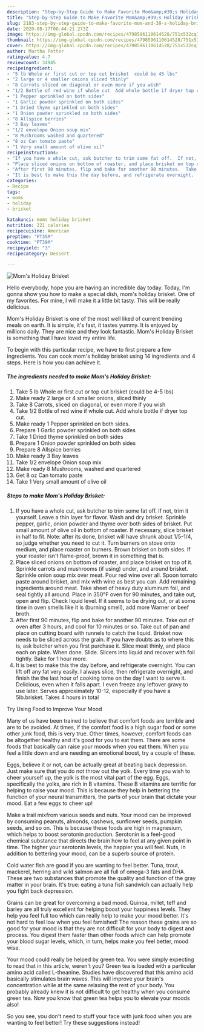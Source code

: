 ```yaml
---
description: "Step-by-Step Guide to Make Favorite Mom&amp;#39;s Holiday Brisket"
title: "Step-by-Step Guide to Make Favorite Mom&amp;#39;s Holiday Brisket"
slug: 2183-step-by-step-guide-to-make-favorite-mom-and-39-s-holiday-brisket
date: 2020-08-17T06:44:21.273Z
image: https://img-global.cpcdn.com/recipes/4798596110614528/751x532cq70/moms-holiday-brisket-recipe-main-photo.jpg
thumbnail: https://img-global.cpcdn.com/recipes/4798596110614528/751x532cq70/moms-holiday-brisket-recipe-main-photo.jpg
cover: https://img-global.cpcdn.com/recipes/4798596110614528/751x532cq70/moms-holiday-brisket-recipe-main-photo.jpg
author: Martha Potter
ratingvalue: 4.7
reviewcount: 34945
recipeingredient:
- "5 lb Whole or first cut or top cut brisket  could be 45 lbs"
- "2 large or 4 smaller onions sliced thinly"
- "8 Carrots sliced on diagonal or even more if you wish"
- "1/2 Bottle of red wine if whole cut  Add whole bottle if dryer top cut"
- "1 Pepper sprinkled on both sides"
- "1 Garlic powder sprinkled on both sides"
- "1 Dried thyme sprinkled on both sides"
- "1 Onion powder sprinkled on both sides"
- "8 Allspice berries"
- "3 Bay leaves"
- "1/2 envelope Onion soup mix"
- "8 Mushrooms washed and quartered"
- "8 oz Can tomato paste"
- "1 Very small amount of olive oil"
recipeinstructions:
- "If you have a whole cut, ask butcher to trim some fat off.  If not, trim it yourself.  Leave a thin layer for flavor.   Wash and dry brisket.  Sprinkle pepper, garlic, onion powder and thyme over both sides of brisket.  Put small amount of olive oil in bottom of roaster.  If necessary, slice brisket in half to fit.  Note:  after its done, brisket will have shrunk about 1/5-1/4, so judge whether you need to cut it.  Turn burners on stove onto medium, and place roaster on burners.  Brown brisket on both sides.  If your roaster isn&#39;t flame-proof, brown it in something that is."
- "Place sliced onions on bottom of roaster, and place brisket on top of it.  Sprinkle carrots and mushrooms (if using) under, and around brisket.  Sprinkle onion soup mix over meat.  Pour red wine over all.  Spoon tomato paste around brisket, and mix with wine as best you can.  Add remaining ingredients around meat.  Take sheet of heavy duty aluminum foil, and seal tightly all around.  Place in 350°F oven for 90 minutes, and take out, open and flip.  Check liquid level.  If it seems to be drying out, or at some time in oven smells like it is (burning smell), add more Warner or beef broth."
- "After first 90 minutes, flip and bake for another 90 minutes.  Take out of oven after 3 hours, and cool for 10 minutes or so.  Take out of pan and place on cutting board with runnels to catch the liquid.  Brisket now needs to be sliced  across the grain.  If you have doubts as to where this is, ask butcher when you first purchase it.  Slice meat thinly, and place each on plate.  When done. Slide. Slicers into liquid and recover with foil tightly.  Bake for 1 hour more."
- "It is best to make this the day before, and refrigerate overnight.  You can lift off any fat very easily.  I always slice, then refrigerate overnight, and finish the the last hour of cooking tome on the day I want to serve it.  Delicious, even when it falls apart.  I even freeze any leftover gravy to use later.  Serves approximately 10-12, especially if you have a 5lb.brisket. Takes 4 hours in total"
categories:
- Recipe
tags:
- moms
- holiday
- brisket

katakunci: moms holiday brisket 
nutrition: 221 calories
recipecuisine: American
preptime: "PT35M"
cooktime: "PT39M"
recipeyield: "3"
recipecategory: Dessert

---
```



![Mom&#39;s Holiday Brisket](https://img-global.cpcdn.com/recipes/4798596110614528/751x532cq70/moms-holiday-brisket-recipe-main-photo.jpg)

Hello everybody, hope you are having an incredible day today. Today, I'm gonna show you how to make a special dish, mom&#39;s holiday brisket. One of my favorites. For mine, I will make it a little bit tasty. This will be really delicious.



Mom&#39;s Holiday Brisket is one of the most well liked of current trending meals on earth. It is simple, it's fast, it tastes yummy. It is enjoyed by millions daily. They are nice and they look fantastic. Mom&#39;s Holiday Brisket is something that I have loved my entire life.


To begin with this particular recipe, we have to first prepare a few ingredients. You can cook mom&#39;s holiday brisket using 14 ingredients and 4 steps. Here is how you can achieve it.

<!--inarticleads1-->

##### The ingredients needed to make Mom&#39;s Holiday Brisket:

1. Take 5 lb Whole or first cut or top cut brisket  (could be 4-5 lbs)
1. Make ready 2 large or 4 smaller onions, sliced thinly
1. Take 8 Carrots, sliced on diagonal, or even more if you wish
1. Take 1/2 Bottle of red wine if whole cut.  Add whole bottle if dryer top cut.
1. Make ready 1 Pepper sprinkled on both sides.
1. Prepare 1 Garlic powder sprinkled on both sides
1. Take 1 Dried thyme sprinkled on both sides
1. Prepare 1 Onion powder sprinkled on both sides
1. Prepare 8 Allspice berries
1. Make ready 3 Bay leaves
1. Take 1/2 envelope Onion soup mix
1. Make ready 8 Mushrooms, washed and quartered
1. Get 8 oz Can tomato paste
1. Take 1 Very small amount of olive oil




<!--inarticleads2-->

##### Steps to make Mom&#39;s Holiday Brisket:

1. If you have a whole cut, ask butcher to trim some fat off.  If not, trim it yourself.  Leave a thin layer for flavor.   Wash and dry brisket.  Sprinkle pepper, garlic, onion powder and thyme over both sides of brisket.  Put small amount of olive oil in bottom of roaster.  If necessary, slice brisket in half to fit.  Note:  after its done, brisket will have shrunk about 1/5-1/4, so judge whether you need to cut it.  Turn burners on stove onto medium, and place roaster on burners.  Brown brisket on both sides.  If your roaster isn&#39;t flame-proof, brown it in something that is.
1. Place sliced onions on bottom of roaster, and place brisket on top of it.  Sprinkle carrots and mushrooms (if using) under, and around brisket.  Sprinkle onion soup mix over meat.  Pour red wine over all.  Spoon tomato paste around brisket, and mix with wine as best you can.  Add remaining ingredients around meat.  Take sheet of heavy duty aluminum foil, and seal tightly all around.  Place in 350°F oven for 90 minutes, and take out, open and flip.  Check liquid level.  If it seems to be drying out, or at some time in oven smells like it is (burning smell), add more Warner or beef broth.
1. After first 90 minutes, flip and bake for another 90 minutes.  Take out of oven after 3 hours, and cool for 10 minutes or so.  Take out of pan and place on cutting board with runnels to catch the liquid.  Brisket now needs to be sliced  across the grain.  If you have doubts as to where this is, ask butcher when you first purchase it.  Slice meat thinly, and place each on plate.  When done. Slide. Slicers into liquid and recover with foil tightly.  Bake for 1 hour more.
1. It is best to make this the day before, and refrigerate overnight.  You can lift off any fat very easily.  I always slice, then refrigerate overnight, and finish the the last hour of cooking tome on the day I want to serve it.  Delicious, even when it falls apart.  I even freeze any leftover gravy to use later.  Serves approximately 10-12, especially if you have a 5lb.brisket. Takes 4 hours in total




Try Using Food to Improve Your Mood


Many of us have been trained to believe that comfort foods are terrible and are to be avoided. At times, if the comfort food is a high sugar food or some other junk food, this is very true. Other times, however, comfort foods can be altogether healthy and it's good for you to eat them. There are some foods that basically can raise your moods when you eat them. When you feel a little down and are needing an emotional boost, try a couple of these.

Eggs, believe it or not, can be actually great at beating back depression. Just make sure that you do not throw out the yolk. Every time you wish to cheer yourself up, the yolk is the most vital part of the egg. Eggs, specifically the yolks, are rich in B vitamins. These B vitamins are terrific for helping to raise your mood. This is because they help in bettering the function of your neural transmitters, the parts of your brain that dictate your mood. Eat a few eggs to cheer up!

Make a trail mixfrom various seeds and nuts. Your mood can be improved by consuming peanuts, almonds, cashews, sunflower seeds, pumpkin seeds, and so on. This is because these foods are high in magnesium, which helps to boost serotonin production. Serotonin is a feel-good chemical substance that directs the brain how to feel at any given point in time. The higher your serotonin levels, the happier you will feel. Nuts, in addition to bettering your mood, can be a superb source of protein.

Cold water fish are good if you are wanting to feel better. Tuna, trout, mackerel, herring and wild salmon are all full of omega-3 fats and DHA. These are two substances that promote the quality and function of the gray matter in your brain. It's true: eating a tuna fish sandwich can actually help you fight back depression. 

Grains can be great for overcoming a bad mood. Quinoa, millet, teff and barley are all truly excellent for helping boost your happiness levels. They help you feel full too which can really help to make your mood better. It's not hard to feel low when you feel famished! The reason these grains are so good for your mood is that they are not difficult for your body to digest and process. You digest them faster than other foods which can help promote your blood sugar levels, which, in turn, helps make you feel better, mood wise.

Your mood could really be helped by green tea. You were simply expecting to read that in this article, weren't you? Green tea is loaded with a particular amino acid called L-theanine. Studies have discovered that this amino acid basically stimulates brain waves. This will improve your brain's concentration while at the same relaxing the rest of your body. You probably already knew it is not difficult to get healthy when you consume green tea. Now you know that green tea helps you to elevate your moods also!

So you see, you don't need to stuff your face with junk food when you are wanting to feel better! Try  these suggestions  instead!

